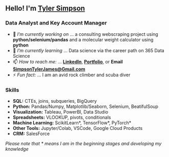 ## Hello! I'm [Tyler Simpson](https://www.tylerjsimpson.com/)
### Data Analyst and Key Account Manager
- 🔭 *I’m currently working on* ... a consulting webscraping project using **python/selenium/pandas** and a molecular weight calculator using **python**
- 🌱 *I’m currently learning* ... Data science via the career path on 365 Data Science
- 📫 *How to reach me:* ... **[LinkedIn](https://www.linkedin.com/in/tj-simpson/)**, **[Portfolio](https://www.tylerjsimpson.com/)**, or **Email SimpsonTylerJames@Gmail.com**
- ⚡ *Fun fact:* ... I am an avid rock climber and scuba diver  

### Skills
* **SQL:** CTEs, joins, subqueries, BigQuery
* **Python:** Pandas/Numpy, Matplotlib/Seaborn, Selenium, BeatifulSoup
* **Visualization:** Tableau, PowerBI, Data Studio
* **Spreadsheets:** VLOOKUP, pivots, conditionals
* **Machine Learning:** ScikitLearn*, TensorFlow*, PyTorch*
* **Other Tools:** Jupyter/Colab, VSCode, Google Cloud Products
* **CRM:** SalesForce  

*Please note that * means I am in the beginning stages and developing my knowledge*

